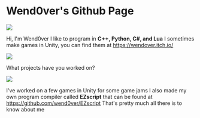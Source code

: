 # **Wend0ver's Github Page**

![](https://avatars.githubusercontent.com/u/130721100?v=4)

Hi, I'm Wend0ver
I like to program in **C++, Python, C#, and Lua**
I sometimes make games in Unity, you can find them at https://wendover.itch.io/


![](https://avatars.githubusercontent.com/u/9919?s=48&v=4)

What projects have you worked on?
 

![](https://avatars.githubusercontent.com/u/130721100?v=4)

I've worked on a few games in Unity for some game jams
I also made my own program compiler called **EZscript** that can be found at https://github.com/wend0ver/EZscript
That's pretty much all there is to know about me
